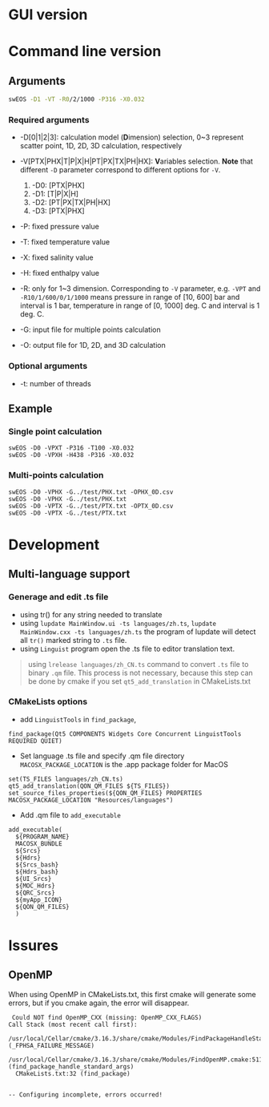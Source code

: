 

# GUI version

# Command line version

## Arguments

```bash
swEOS -D1 -VT -R0/2/1000 -P316 -X0.032
```

### Required arguments

* -D[0|1|2|3]: calculation model (**D**imension) selection, 0~3 represent scatter point, 1D, 2D, 3D calculation, respectively

* -V[PTX|PHX|T|P|X|H|PT|PX|TX|PH|HX]: **V**ariables selection. **Note** that different `-D` parameter correspond to different options for `-V`.

    1) -D0: [PTX|PHX]
    2) -D1: [T|P|X|H]
    3) -D2: [PT|PX|TX|PH|HX]
    4) -D3: [PTX|PHX]

* -P: fixed pressure value

* -T: fixed temperature value

* -X: fixed salinity value

* -H: fixed enthalpy value

* -R: only for 1~3 dimension. Corresponding to `-V` parameter, e.g. `-VPT` and `-R10/1/600/0/1/1000` means pressure in range of [10, 600] bar and interval is 1 bar, temperature in range of [0, 1000] deg. C and interval is 1 deg. C.

* -G: input file for multiple points calculation

* -O: output file for 1D, 2D, and 3D calculation

### Optional arguments

* -t: number of threads



## Example
### Single point calculation
```
swEOS -D0 -VPXT -P316 -T100 -X0.032
swEOS -D0 -VPXH -H438 -P316 -X0.032
```
### Multi-points calculation
```
swEOS -D0 -VPHX -G../test/PHX.txt -OPHX_0D.csv
swEOS -D0 -VPHX -G../test/PHX.txt
swEOS -D0 -VPTX -G../test/PTX.txt -OPTX_0D.csv
swEOS -D0 -VPTX -G../test/PTX.txt
```
# Development

## Multi-language support

### Generage and edit .ts file
* using tr() for any string needed to translate
* using `lupdate MainWindow.ui -ts languages/zh.ts`, `lupdate MainWindow.cxx -ts languages/zh.ts` the program of lupdate will detect all `tr()` marked string to `.ts` file.
* using `Linguist` program open the .ts file to editor translation text.
> using `lrelease languages/zh_CN.ts` command to convert `.ts` file to binary `.qm` file. This process is not necessary, because this step can be done by cmake if you set `qt5_add_translation` in CMakeLists.txt

### CMakeLists options

* add `LinguistTools` in `find_package`, 
```
find_package(Qt5 COMPONENTS Widgets Core Concurrent LinguistTools REQUIRED QUIET)
```

* Set language .ts file and specify .qm file directory
`MACOSX_PACKAGE_LOCATION` is the .app package folder for MacOS
```
set(TS_FILES languages/zh_CN.ts)
qt5_add_translation(QON_QM_FILES ${TS_FILES})
set_source_files_properties(${QON_QM_FILES} PROPERTIES MACOSX_PACKAGE_LOCATION "Resources/languages")
```

* Add .qm file to `add_executable`

```
add_executable(
  ${PROGRAM_NAME}  
  MACOSX_BUNDLE
  ${Srcs} 
  ${Hdrs} 
  ${Srcs_bash} 
  ${Hdrs_bash} 
  ${UI_Srcs} 
  ${MOC_Hdrs} 
  ${QRC_Srcs}
  ${myApp_ICON}
  ${QON_QM_FILES}
  )
```


# Issures

## OpenMP
When using OpenMP in CMakeLists.txt, this first cmake will generate some errors, but if you cmake again, the error will disappear.

```
 Could NOT find OpenMP_CXX (missing: OpenMP_CXX_FLAGS)
Call Stack (most recent call first):
  /usr/local/Cellar/cmake/3.16.3/share/cmake/Modules/FindPackageHandleStandardArgs.cmake:393 (_FPHSA_FAILURE_MESSAGE)
  /usr/local/Cellar/cmake/3.16.3/share/cmake/Modules/FindOpenMP.cmake:511 (find_package_handle_standard_args)
  CMakeLists.txt:32 (find_package)


-- Configuring incomplete, errors occurred!
```